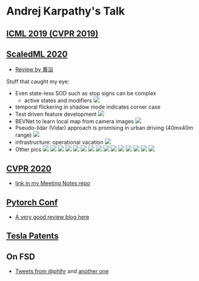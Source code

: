 # Andrej Karpathy's Talk

## [ICML 2019 (CVPR 2019)](https://www.youtube.com/watch?v=IHH47nZ7FZU)

## [ScaledML 2020](https://www.youtube.com/watch?v=hx7BXih7zx8)

- [Review by 黄浴](https://zhuanlan.zhihu.com/p/136179627)

Stuff that caught my eye:

- Even state-less SOD such as stop signs can be complex
	- active states and modifiers
![](../assets/scaledml_2020/stop_overview.jpg)
- temporal flickering in shadow mode indicates corner case
- Test driven feature development
![](../assets/scaledml_2020/evaluation.jpg)
- BEVNet to learn local map from camera images
![](../assets/scaledml_2020/bevnet.jpg)
- Pseudo-lidar (Vidar) approach is promising in urban driving (40mx40m range)
![](../assets/scaledml_2020/vidar.jpg)
- infrastructure: operational vacation
![](../assets/scaledml_2020/operation_vacation.jpg)
- Other pics
![](../assets/scaledml_2020/stop1.jpg)
![](../assets/scaledml_2020/stop2.jpg)
![](../assets/scaledml_2020/stop3.jpg)
![](../assets/scaledml_2020/stop4.jpg)
![](../assets/scaledml_2020/stop5.jpg)
![](../assets/scaledml_2020/stop6.jpg)
![](../assets/scaledml_2020/stop7.jpg)
![](../assets/scaledml_2020/stop8.jpg)
![](../assets/scaledml_2020/stop9.jpg)
![](../assets/scaledml_2020/stop10.jpg)
![](../assets/scaledml_2020/stop11.jpg)
![](../assets/scaledml_2020/stop12.jpg)
![](../assets/scaledml_2020/stop13.jpg)
![](../assets/scaledml_2020/env.jpg)
![](../assets/scaledml_2020/pedestrian_aeb.jpg)


## [CVPR 2020](https://www.youtube.com/watch?v=g2R2T631x7k)
- [link in my Meeting Notes repo](https://github.com/patrick-llgc/MeetingNotes/blob/master/CVPR2020/workshops.md#scalability-in-autonomous-driving-video-on-youtube)


## [Pytorch Conf](https://www.youtube.com/watch?v=hx7BXih7zx8)
- [A very good review blog here](https://phucnsp.github.io/blog/self-taught/2020/04/30/tesla-nn-in-production.html)

## [Tesla Patents](https://patents.google.com/?q=(machine+learning)&assignee=Tesla%2c+Inc.&after=priority:20180101&oq=(machine+learning)+assignee:(Tesla%2c+Inc.)+after:priority:20180101)

## On FSD
- [Tweets from @phlhr](https://twitter.com/phlhr/status/1318335219586326529) and [another one](https://twitter.com/phlhr/status/1357924763214049285)